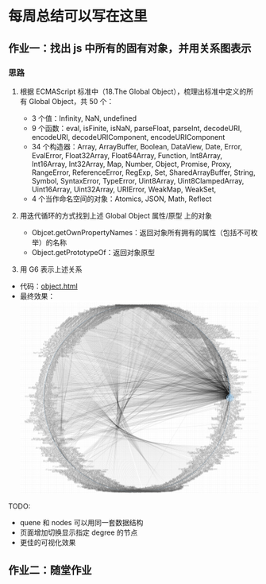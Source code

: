 # 每周总结可以写在这里

## 作业一：找出 js 中所有的固有对象，并用关系图表示

### 思路
1. 根据 ECMAScript 标准中（18.The Global Object），梳理出标准中定义的所有 Global Object，共 50 个：
    - 3 个值：Infinity, NaN, undefined
    - 9 个函数：eval, isFinite, isNaN, parseFloat, parseInt, decodeURI, encodeURI, decodeURIComponent, encodeURIComponent
    - 34 个构造器：Array, ArrayBuffer, Boolean, DataView, Date, Error, EvalError, Float32Array, Float64Array, Function, Int8Array, Int16Array, Int32Array, Map, Number, Object, Promise, Proxy, RangeError, ReferenceError, RegExp, Set, SharedArrayBuffer, String, Symbol, SyntaxError, TypeError, Uint8Array, Uint8ClampedArray, Uint16Array, Uint32Array, URIError, WeakMap, WeakSet,
    - 4 个当作命名空间的对象：Atomics, JSON, Math, Reflect

2. 用迭代循环的方式找到上述 Global Object 属性/原型 上的对象
    - Objcet.getOwnPropertyNames：返回对象所有拥有的属性（包括不可枚举）的名称
    - Object.getPrototypeOf：返回对象原型

3. 用 G6 表示上述关系

- 代码：[object.html](./object.html)
- 最终效果：![object.png](./object.png)

TODO:
- quene 和 nodes 可以用同一套数据结构
- 页面增加切换显示指定 degree 的节点
- 更佳的可视化效果

## 作业二：随堂作业
